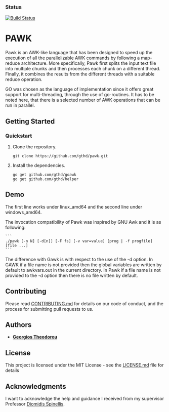 ### Status
[![Build Status](https://travis-ci.com/gthd/pawk.svg?branch=dev)](https://travis-ci.com/gthd/pawk?branch=dev)

# PAWK
Pawk is an AWK-like language that has been designed to speed up the execution of
all the parallelizable AWK commands by following a map-reduce architecture. More
specifically, Pawk first splits the input text file into multiple chunks and then
processes each chunk on a different thread. Finally, it combines the results from
the different threads with a suitable reduce operation.

GO was chosen as the language of implementation since it offers great support
for multi-threading, through the use of go-routines. It has to be noted here,
that there is a selected number of AWK operations that can be run in parallel.

## Getting Started

### Quickstart

1.  Clone the repository.

    ```
    git clone https://github.com/gthd/pawk.git
    ```

2.  Install the dependencies.

    ```
    go get github.com/gthd/goawk
    go get github.com/gthd/helper
    ```  

## Demo

The first line works under linux_amd64 and the second line under windows_amd64.

The invocation compatibility of Pawk was inspired by GNU Awk and it is as following:

    ```
    ./pawk [-n N] [-d[n]] [-F fs] [-v var=value] [prog | -f progfile] [file ...]
    ```

The difference with Gawk is with respect to the use of the -d option. In GAWK if a file name is not provided then the global variables are written by default to awkvars.out in the current directory. In Pawk if a file name is not provided to the -d option then there is no file written by default.

## Contributing

Please read [CONTRIBUTING.md](Contributing.md) for details on our code of conduct, and the process for submitting pull requests to us.

## Authors

* [**Georgios Theodorou**](https://github.com/gthd)

## License

This project is licensed under the MIT License - see the [LICENSE.md](LICENSE.md) file for details

## Acknowledgments

I want to acknowledge the help and guidance I received from my supervisor Professor [Diomidis Spinellis](https://www2.dmst.aueb.gr/dds/).
